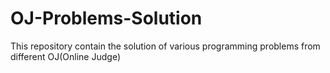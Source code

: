 # OJ-Problems-Solution
This repository contain the solution of various programming problems from different OJ(Online Judge)
